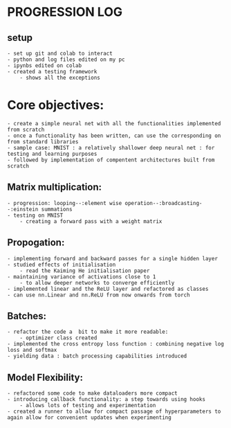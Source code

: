 # PROGRESSION LOG

## setup

	- set up git and colab to interact 
	- python and log files edited on my pc
	- ipynbs edited on colab
	- created a testing framework
		- shows all the exceptions 

# Core objectives:
	
	- create a simple neural net with all the functionalities implemented from scratch
	- once a functionality has been written, can use the corresponding on from standard libraries
	- sample case: MNIST : a relatively shallower deep neural net : for testing and learning purposes
	- followed by implementation of compentent architectures built from scratch

## Matrix multiplication:

	- progression: looping--:element wise operation--:broadcasting--:einstein summations
	- testing on MNIST
		- creating a forward pass with a weight matrix 

## Propogation:

	- implementing forward and backward passes for a single hidden layer
	- studied effects of initialisation 
		- read the Kaiming He initialisation paper
	- maintaining variance of activations close to 1 
		- to allow deeper networks to converge efficiently
	- implemented linear and the ReLU layer and refactored as classes
	- can use nn.Linear and nn.ReLU from now onwards from torch

## Batches:
	
	- refactor the code a  bit to make it more readable:
		- optimizer class created
	- implemented the cross entropy loss function : combining negative log loss and softmax 
	- yielding data : batch processing capabilities introduced 

## Model Flexibility:

	- refactored some code to make dataloaders more compact 
	- introducing callback functionality: a step towards using hooks
		- allows lots of testing and experimentation 
	- created a runner to allow for compact passage of hyperparameters to again allow for convenient updates when experimenting
	 
